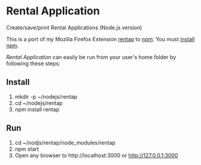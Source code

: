 # Rental Application
Create/save/print Rental Applications (Node.js version)

This is a port of my Mozilla Firefox Extension [rentap](https://github.com/colinkeenan/rentap) to [npm](https://www.npmjs.com/). You must [install npm](https://docs.npmjs.com/getting-started/installing-node#1-install-nodejs--npm). 

*Rental Application* can easily be run from your user's home folder by following these steps:

## Install
1. mkdir -p ~/nodejs/rentap
2. cd ~/nodejs/rentap
3. npm install rentap

## Run
1. cd ~/nodjs/rentap/node\_modules/rentap
2. npm start
3. Open any browser to http://localhost:3000 or http://127.0.0.1:3000
